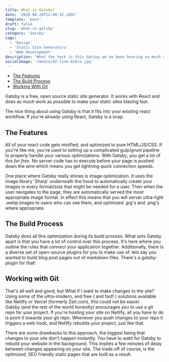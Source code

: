```yaml
---
title: What is Gatsby?
date: '2020-04-20T22:40:32.169Z'
template: 'post'
draft: false
slug: 'what-is-gatsby'
category: 'Gatsby'
tags:
  - 'Design'
  - 'Static Site Generators'
  - 'Web Development'
description: "What the heck is this Gatsby we've been hearing so much about? Do I care? Should you? In this article we briefly go over some of the underlying concepts."
socialImage: '/media/42-line-bible.jpg'
---
```


- [The Features](#the-features)
- [The Build Process](#the-build-process)
- [Working With Git](#working-with-git)

Gatsby is a free, open source static site generator. It works with React and
does as much work as possible to make your static sites blazing fast.

The nice thing about using Gatsby is that it fits into your existing react
workflow. If you're already using React, Gatsby is a snap.

## The Features

All of your react code gets minified, and optimized to pure HTML/JS/CSS. If you're like me,
you're used to setting up a complicated gulp/grunt pipeline to properly handle your various
optimizations. With Gatsby, you get a lot of this _for free_.
No server code has to execute before your page is pushed down the wire which means
you get lightning quick connection speeds.

One place where Gatsby really shines is image optimization.
It uses the image library 'Sharp' underneath the hood to automatically
create your images in every format/size that might be needed for a user.
Then when the user navigates to the page, they are automatically served
the most appropriate image format. In effect this means that you will
server ultra-light .webp images to users who can see them, and optimized
.jpg's and .png's where appropriate.

## The Build Process

Gatsby does all this optimization during its build process. What sets
Gatsby apart is that you have a lot of control over this process.
It's here where you outline the rules that connect your application together.
Additionally, there is a diverse set of open-source plugins for you to make use of.
lets say you wanted to build blog post pages out of markdown files. There's a
gatsby-plugin for that!

## Working with Git

That's all well and good, but What if I want to make changes to the site?
Using some of the ultra-modern, and free ( and fast! ) solutions available like
Netlify or Vercel (formerly Zeit.com), this could not be easier.  
Gatsby (and the rest of the world honestly) encourages you to use a git repo for your
project. If you're hosting your site on Netlify, all you have to do is point it towards
your git repo. Whenever you push changes to your repo it triggers a web hook, and
Netlify rebuilds your project, just like that.

There are some drawbacks to this approach, the biggest being that changes to your
site don't happen instantly. You have to watit for Gatsby to rebuild your website
in the background. This implies a few minutes of delay between changes appearing
on your site. The trade off of course, is the optimized, SEO friendly static
pages that are built as a result.
